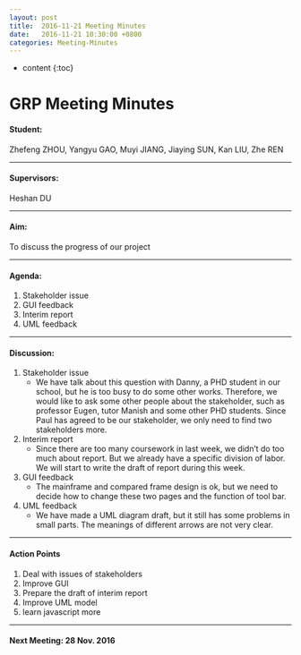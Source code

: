 ```yaml
---
layout: post
title:  2016-11-21 Meeting Minutes
date:   2016-11-21 10:30:00 +0800
categories: Meeting-Minutes
---
```


* content
{:toc}


# GRP Meeting Minutes


#### Student: 

Zhefeng ZHOU, Yangyu GAO, Muyi JIANG, Jiaying SUN, Kan LIU, Zhe REN

---

#### Supervisors: 

Heshan DU

---

#### Aim: 

To discuss the progress of our project

---

#### Agenda: 

1.	Stakeholder issue
2.	GUI feedback
3.	Interim report
4.	UML feedback


---

#### Discussion:

1. Stakeholder issue
	* We have talk about this question with Danny, a PHD student in our school, but he is too busy to do some other works. Therefore, we would like to ask some other people about the stakeholder, such as professor Eugen, tutor Manish and some other PHD students. Since Paul has agreed to be our stakeholder, we only need to find two stakeholders more. 
2. Interim report
	* Since there are too many coursework in last week, we didn’t do too much about report. But we already have a specific division of labor. We will start to write the draft of report during this week.
3. GUI feedback
	* The mainframe and compared frame design is ok, but we need to decide how to change these two pages and the function of tool bar.
4. UML feedback
	* We have made a UML diagram draft, but it still has some problems in small parts. The meanings of different arrows are not very clear. 

---

#### Action Points

1.	Deal with issues of stakeholders
2.	Improve GUI
3.	Prepare the draft of interim report
4.	Improve UML model
5.	learn javascript more

---
	 
#### Next Meeting: 28 Nov. 2016   

